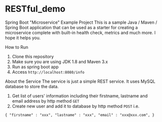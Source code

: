 # RESTful_demo
Spring Boot "Microservice" Example Project
This is a sample Java / Maven / Spring Boot application that can be used as a starter for creating a microservice complete with built-in health check, metrics and much more. I hope it helps you.

How to Run
1. Clone this repository
2. Make sure you are using JDK 1.8 and Maven 3.x
3. Run as spring boot app
4. Access `http://localhost:8080/info`

About the Service
The service is just a simple REST service. It uses MySQL database to store the data.

1. Get list of users' information including their firstname, lastname and email address by http method `GET`
2. Create new user and add it to database by http method `POST`
i.e.

`{
  "firstname" : "xxx",
  "lastname" : "xxx",
  "email" : "xxx@xxx.com",
}`
